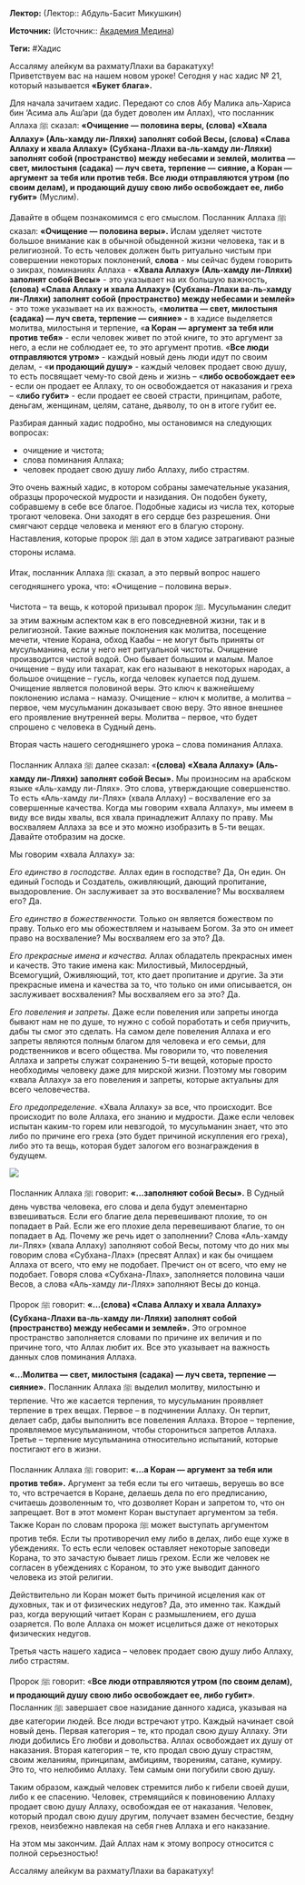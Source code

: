 **Лектор:** (Лектор:: Абдуль-Басит Микушкин)

**Источник:** (Источник:: [Академия Медина](https://web.medinaschool.org/school/))

**Теги:** #Хадис

Ассаляму алейкум ва рахматуЛлахи ва баракатуху!  
Приветствуем вас на нашем новом уроке! Сегодня у нас хадис № 21, который называется **«Букет блага».**


Для начала зачитаем хадис. Передают со слов Абу Малика аль-Хариса бин ‘Асима аль Аш’ари (да будет доволен им Аллах), что посланник Аллаха ﷺ сказал: **«Очищение — половина веры, (слова) «Хвала Аллаху» (Аль-хамду ли-Лляхи) заполнят собой Весы, (слова) «Слава Аллаху и хвала Аллаху» (Субхана-Ллахи ва-ль-хамду ли-Лляхи) заполнят собой (пространство) между небесами и землей, молитва — свет, милостыня (садака) — луч света, терпение — сияние, а Коран — аргумент за тебя или против тебя. Все люди отправляются утром (по своим делам), и продающий душу свою либо освобождает ее, либо губит»** (Муслим). 


Давайте в общем познакомимся с его смыслом. Посланник Аллаха ﷺ сказал: **«Очищение — половина веры».** Ислам уделяет чистоте большое внимание как в обычной обыденной жизни человека, так и в религиозной. То есть человек должен быть ритуально чистым при совершении некоторых поклонений, **слова** - мы сейчас будем говорить о зикрах, поминаниях Аллаха - **«Хвала Аллаху» (Аль-хамду ли-Лляхи) заполнят собой Весы»** - это указывает на их большую важность, **(слова) «Слава Аллаху и хвала Аллаху» (Субхана-Ллахи ва-ль-хамду ли-Лляхи) заполнят собой (пространство) между небесами и землей»** - это тоже указывает на их важность, «**молитва — свет, милостыня (садака) — луч света, терпение — сияние» -** в хадисе выделяется молитва, милостыня и терпение, «**а Коран — аргумент за тебя или против тебя»** - если человек живет по этой книге, то это аргумент за него, а если не соблюдает ее, то это аргумент против. «**Все люди отправляются утром»** - каждый новый день люди идут по своим делам, - «**и продающий душу»** - каждый человек продает свою душу, то есть посвящает чему-то свой день и жизнь – «**либо освобождает ее»** - если он продает ее Аллаху, то он освобождается от наказания и греха – «**либо губит»** - если продает ее своей страсти, принципам, работе, деньгам, женщинам, целям, сатане, дьяволу, то он в итоге губит ее.


Разбирая данный хадис подробно, мы остановимся на следующих вопросах:


* очищение и чистота;
* слова поминания Аллаха;
* человек продает свою душу либо Аллаху, либо страстям.


Это очень важный хадис, в котором собраны замечательные указания, образцы пророческой мудрости и назидания. Он подобен букету, собравшему в себе все благое. Подобные хадисы из числа тех, которые трогают человека. Они заходят в его сердце без разрешения. Они смягчают сердце человека и меняют его в благую сторону. Наставления, которые пророк ﷺ дал в этом хадисе затрагивают разные стороны ислама.


Итак, посланник Аллаха ﷺ сказал, а это первый вопрос нашего сегодняшнего урока, что: «Очищение – половина веры».


Чистота – та вещь, к которой призывал пророк ﷺ. Мусульманин следит за этим важным аспектом как в его повседневной жизни, так и в религиозной. Такие важные поклонения как молитва, посещение мечети, чтение Корана, обход Каабы – не могут быть приняты от мусульманина, если у него нет ритуальной чистоты. Очищение производится чистой водой. Оно бывает большим и малым. Малое очищение – вуду или тахарат, как его называют в некоторых народах, а большое очищение – гусль, когда человек купается под душем. Очищение является половиной веры. Это ключ к важнейшему поклонению ислама – намазу. Очищение – ключ к молитве, а молитва – первое, чем мусульманин доказывает свою веру. Это явное внешнее его проявление внутренней веры. Молитва – первое, что будет спрошено с человека в Судный день.


Вторая часть нашего сегодняшнего урока – слова поминания Аллаха.


Посланник Аллаха ﷺ далее сказал: «**(слова) «Хвала Аллаху» (Аль-хамду ли-Лляхи) заполнят собой Весы».** Мы произносим на арабском языке «Аль-хамду ли-Ллях». Это слова, утверждающие совершенство. То есть «Аль-хамду ли-Ллях» (хвала Аллаху) – восхваление его за совершенные качества. Когда мы говорим «хвала Аллаху», мы имеем в виду все виды хвалы, вся хвала принадлежит Аллаху по праву. Мы восхваляем Аллаха за все и это можно изобразить в 5-ти вещах. Давайте отобразим на доске.


Мы говорим «хвала Аллаху» за:


*Его единство в господстве.* Аллах един в господстве? Да, Он един. Он единый Господь и Создатель, оживляющий, дающий пропитание, выздоровление. Он заслуживает за это восхваление? Мы восхваляем его? Да.


*Его единство в божественности.* Только он является божеством по праву. Только его мы обожествляем и называем Богом. За это он имеет право на восхваление? Мы восхваляем его за это? Да.


*Его прекрасные имена и качества.* Аллах обладатель прекрасных имен и качеств. Это такие имена как: Милостивый, Милосердный, Всемогущий, Оживляющий, тот, кто дает пропитание и другие. За эти прекрасные имена и качества за то, что только он ими описывается, он заслуживает восхваления? Мы восхваляем его за это? Да.


*Его повеления и запреты.* Даже если повеления или запреты иногда бывают нам не по душе, то нужно с собой поработать и себя приучить, дабы ты смог это сделать. На самом деле повеления Аллаха и его запреты являются полным благом для человека и его семьи, для родственников и всего общества. Мы говорили то, что повеления Аллаха и запреты служат сохранению 5-ти вещей, которые просто необходимы человеку даже для мирской жизни. Поэтому мы говорим «хвала Аллаху» за его повеления и запреты, которые актуальны для всего человечества.


*Его предопределение*. «Хвала Аллаху» за все, что происходит. Все происходит по воле Аллаха, его знанию и мудрости. Даже если человек испытан каким-то горем или невзгодой, то мусульманин знает, что это либо по причине его греха (это будет причиной искупления его греха), либо это та вещь, которая будет залогом его вознаграждения в будущем.


![](https://medinaschool.org/files/images/2020/01/cd96ffb9ea0caa5cca5d64cfb38928c4.jpg)


Посланник Аллаха ﷺ говорит: **«…заполняют собой Весы».** В Судный день чувства человека, его слова и дела будут элементарно взвешиваться. Если его благие дела перевешивают плохие, то он попадает в Рай. Если же его плохие дела перевешивают благие, то он попадает в Ад. Почему же речь идет о заполнении? Слова «Аль-хамду ли-Ллях» (хвала Аллаху) заполняют собой Весы, потому что до них мы говорим слова «Субхана-Ллах» (пресвят Аллах) и как бы очищаем Аллаха от всего, что ему не подобает. Пречист он от всего, что ему не подобает. Говоря слова «Субхана-Ллах», заполняется половина чаши Весов, а слова «Аль-хамду ли-Ллях» заполняют Весы до конца.


Пророк ﷺ говорит: **«…(слова) «Слава Аллаху и хвала Аллаху» (Субхана-Ллахи ва-ль-хамду ли-Лляхи) заполнят собой (пространство) между небесами и землей».** Это огромное пространство заполняется словами по причине их величия и по причине того, что Аллах любит их. Все это указывает на важность данных слов поминания Аллаха.


**«…Молитва — свет, милостыня (садака) — луч света, терпение — сияние».** Посланник Аллаха ﷺ выделил молитву, милостыню и терпение. Что же касается терпения, то мусульманин проявляет терпение в трех вещах. Первое – в подчинении Аллаху. Он терпит, делает сабр, дабы выполнить все повеления Аллаха. Второе – терпение, проявляемое мусульманином, чтобы сторониться запретов Аллаха. Третье – терпение мусульманина относительно испытаний, которые постигают его в жизни.


Посланник Аллаха ﷺ говорит: **«…а Коран — аргумент за тебя или против тебя».** Аргумент за тебя если ты его читаешь, веруешь во все то, что встречается в Коране, делаешь дела по его предписанию, считаешь дозволенным то, что дозволяет Коран и запретом то, что он запрещает. Вот в этот момент Коран выступает аргументом за тебя. Также Коран по словам пророка ﷺ может выступать аргументом против тебя. Если ты противоречил ему либо в делах, либо еще хуже в убеждениях. То есть если человек оставляет некоторые заповеди Корана, то это зачастую бывает лишь грехом. Если же человек не согласен в убеждениях с Кораном, то это уже выводит данного человека из этой религии.


Действительно ли Коран может быть причиной исцеления как от духовных, так и от физических недугов? Да, это именно так. Каждый раз, когда верующий читает Коран с размышлением, его душа озаряется. По воле Аллаха он может исцелиться даже от некоторых физических недугов.


Третья часть нашего хадиса – человек продает свою душу либо Аллаху, либо страстям.


Пророк ﷺ говорит: «**Все люди отправляются утром (по своим делам), и продающий душу свою либо освобождает ее, либо губит»**. Посланник ﷺ завершает свое назидание данного хадиса, указывая на две категории людей. Все люди встречают утро. Каждый начинает свой новый день. Первая категория – те, кто продал свою душу Аллаху. Эти люди добились Его любви и довольства. Аллах освобождает их душу от наказания. Вторая категория – те, кто продал свою душу страстям, своим желаниям, принципам, амбициям, творениям, сатане, кумиру. Это то, что нелюбимо Аллаху. Тем самым они погубили свою душу.


Таким образом, каждый человек стремится либо к гибели своей души, либо к ее спасению. Человек, стремящийся к повиновению Аллаху продает свою душу Аллаху, освобождая ее от наказания. Человек, который продал свою душу другим, получает взамен бесчестие, бездну грехов, неизбежно навлекая на себя гнев Аллаха и его наказание.


На этом мы закончим. Дай Аллах нам к этому вопросу относится с полной серьезностью!


Ассаляму алейкум ва рахматуЛлахи ва баракатуху!

